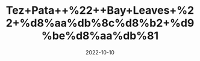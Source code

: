 ---
title: 'Tez+Pata++%22++Bay+Leaves+%22+%d8%aa%db%8c%d8%b2+%d9%be%d8%aa%db%81'
date: '2022-10-10' 
metatag: '' 
inventory: '0' 
draft: false 
# meta description 
shortDescripton: 'Tezpatta+has+been+studied+to%ef%bf%bdreduce+the+bad+cholesterol+that+is+LDL-cholesterol+and+increase+good+HDL+cholesterol+and+reduce+triglycerides.+Therefore%2c+it+may+help+in+reducing+the+risk+of+heart+diseases'
description: 'Spices'
longdescription: ''
featured: True
# product Price
price: '20.0'
# Product Short Description
shortDescription: 'Tezpatta+has+been+studied+to%ef%bf%bdreduce+the+bad+cholesterol+that+is+LDL-cholesterol+and+increase+good+HDL+cholesterol+and+reduce+triglycerides.+Therefore%2c+it+may+help+in+reducing+the+risk+of+heart+diseases'
productID: '1BA4CB7D-1029-ED11-9968-005056B3A416'
type: 'products'
category: 'Spices' 
thumnailproduct: 'https://eraconnect.blob.core.windows.net/product-images/aminsaddiquidawakhana/1BA4CB7D-1029-ED11-9968-005056B3A416.webp' 
images:
  - image: 'https://eraconnect.blob.core.windows.net/product-images/aminsaddiquidawakhana/1BA4CB7D-1029-ED11-9968-005056B3A416.webp'  
Variants:
---